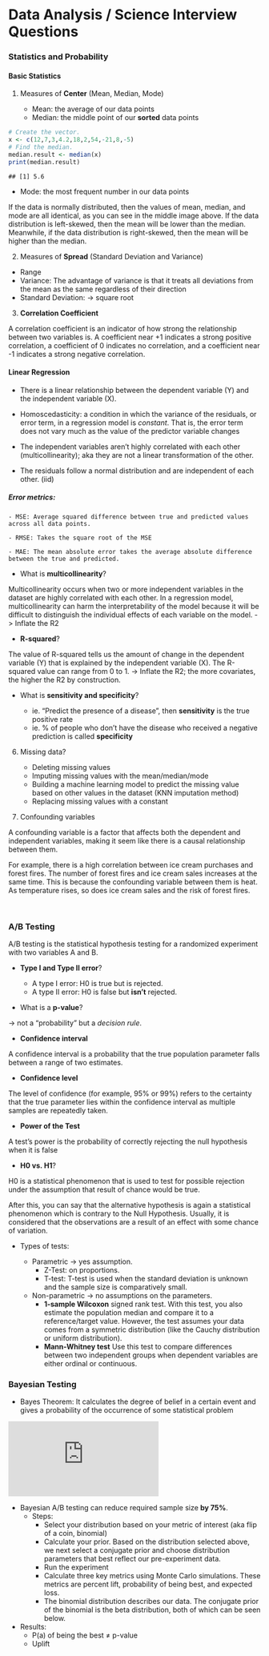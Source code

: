 Data Analysis / Science Interview Questions
================

### Statistics and Probability

#### Basic Statistics

1.  Measures of **Center** (Mean, Median, Mode)
    
      - Mean: the average of our data points
      - Median: the middle point of our **sorted** data points

<!-- end list -->

``` r
# Create the vector.
x <- c(12,7,3,4.2,18,2,54,-21,8,-5)
# Find the median.
median.result <- median(x)
print(median.result)
```

    ## [1] 5.6

  - Mode: the most frequent number in our data points

If the data is normally distributed, then the values of mean, median,
and mode are all identical, as you can see in the middle image above. If
the data distribution is left-skewed, then the mean will be lower than
the median. Meanwhile, if the data distribution is right-skewed, then
the mean will be higher than the median.

2.  Measures of **Spread** (Standard Deviation and Variance)

<!-- end list -->

  - Range
  - Variance: The advantage of variance is that it treats all deviations
    from the mean as the same regardless of their direction
  - Standard Deviation: -\> square root

<!-- end list -->

3.  **Correlation Coefficient**

A correlation coefficient is an indicator of how strong the relationship
between two variables is. A coefficient near +1 indicates a strong
positive correlation, a coefficient of 0 indicates no correlation, and a
coefficient near -1 indicates a strong negative correlation.

#### Linear Regression

  - There is a linear relationship between the dependent variable (Y)
    and the independent variable (X).

  - Homoscedasticity: a condition in which the variance of the
    residuals, or error term, in a regression model is *constant*. That
    is, the error term does not vary much as the value of the predictor
    variable changes

  - The independent variables aren’t highly correlated with each other
    (multicollinearity); aka they are not a linear transformation of the
    other.

  - The residuals follow a normal distribution and are independent of
    each other.
    (iid)

##### Error metrics:

    - MSE: Average squared difference between true and predicted values across all data points. 
    
    - RMSE: Takes the square root of the MSE
    
    - MAE: The mean absolute error takes the average absolute difference between the true and predicted.

  - What is **multicollinearity**?

Multicollinearity occurs when two or more independent variables in the
dataset are highly correlated with each other. In a regression model,
multicollinearity can harm the interpretability of the model because it
will be difficult to distinguish the individual effects of each variable
on the model. -\> Inflate the R2

  - **R-squared**?

The value of R-squared tells us the amount of change in the dependent
variable (Y) that is explained by the independent variable (X). The
R-squared value can range from 0 to 1. -\> Inflate the R2; the more
covariates, the higher the R2 by construction.

  - What is **sensitivity and specificity**?
    
      - ie. “Predict the presence of a disease”, then **sensitivity** is
        the true positive rate
      - ie. % of people who don’t have the disease who received a
        negative prediction is called **specificity**

<!-- end list -->

6.  Missing data?
    
      - Deleting missing values
      - Imputing missing values with the mean/median/mode
      - Building a machine learning model to predict the missing value
        based on other values in the dataset (KNN imputation method)
      - Replacing missing values with a constant

7.  Confounding variables

A confounding variable is a factor that affects both the dependent and
independent variables, making it seem like there is a causal
relationship between them.

For example, there is a high correlation between ice cream purchases and
forest fires. The number of forest fires and ice cream sales increases
at the same time. This is because the confounding variable between them
is heat. As temperature rises, so does ice cream sales and the risk of
forest fires.

 

### A/B Testing

A/B testing is the statistical hypothesis testing for a randomized
experiment with two variables A and B.

  - **Type I and Type II error**?
    
      - A type I error: H0 is true but is rejected.
      - A type II error: H0 is false but **isn’t** rejected.

  - What is a **p-value**?

\-\> not a “probability” but a *decision rule*.

  - **Confidence interval**

A confidence interval is a probability that the true population
parameter falls between a range of two estimates.

  - **Confidence level**

The level of confidence (for example, 95% or 99%) refers to the
certainty that the true parameter lies within the confidence interval as
multiple samples are repeatedly taken.

  - **Power of the Test**

A test’s power is the probability of correctly rejecting the null
hypothesis when it is false

  - **H0 vs. H1**?

H0 is a statistical phenomenon that is used to test for possible
rejection under the assumption that result of chance would be true.

After this, you can say that the alternative hypothesis is again a
statistical phenomenon which is contrary to the Null Hypothesis.
Usually, it is considered that the observations are a result of an
effect with some chance of variation.

  - Types of tests:
    
      - Parametric -\> yes assumption.
          - Z-Test: on proportions.
          - T-test: T-test is used when the standard deviation is
            unknown and the sample size is comparatively small.
      - Non-parametric -\> no assumptions on the parameters.
          - **1-sample Wilcoxon** signed rank test. With this test, you
            also estimate the population median and compare it to a
            reference/target value. However, the test assumes your data
            comes from a symmetric distribution (like the Cauchy
            distribution or uniform distribution).
          - **Mann-Whitney test** Use this test to compare differences
            between two independent groups when dependent variables are
            either ordinal or continuous.

### Bayesian Testing

  - Bayes Theorem: It calculates the degree of belief in a certain event
    and gives a probability of the occurrence of some statistical
    problem

  
![ p(\\theta | D) = \\frac{p(D|\\theta) p(\\theta)} {p(D)}
](https://latex.codecogs.com/png.latex?%20p%28%5Ctheta%20%7C%20D%29%20%3D%20%5Cfrac%7Bp%28D%7C%5Ctheta%29%20p%28%5Ctheta%29%7D%20%7Bp%28D%29%7D%20
" p(\\theta | D) = \\frac{p(D|\\theta) p(\\theta)} {p(D)} ")  

  - Bayesian A/B testing can reduce required sample size **by 75%**.
      - Steps:
          - Select your distribution based on your metric of interest
            (aka flip of a coin, binomial)
          - Calculate your prior. Based on the distribution selected
            above, we next select a conjugate prior and choose
            distribution parameters that best reflect our pre-experiment
            data.
          - Run the experiment
          - Calculate three key metrics using Monte Carlo simulations.
            These metrics are percent lift, probability of being best,
            and expected loss.
          - The binomial distribution describes our data. The conjugate
            prior of the binomial is the beta distribution, both of
            which can be seen below.
  - Results:
      - P(a) of being the best ≠ p-value
      - Uplift
